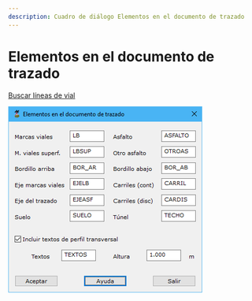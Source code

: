 ```yaml
---
description: Cuadro de diálogo Elementos en el documento de trazado
---
```


# Elementos en el documento de trazado

[Buscar líneas de vial](./)

![Cuadro de di&#xE1;logo Elementos en el documento de trazado](../../../../.gitbook/assets/image%20%2829%29.png)



